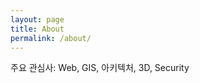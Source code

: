 ```yaml
---
layout: page
title: About
permalink: /about/
---
```


주요 관심사: Web, GIS, 아키텍처, 3D, Security

[jekyll-paper]: https://github.com/ghosind/Jekyll-Paper
[jekyll-paper-github]: https://github.com/ghosind/Jekyll-Paper-Github
[jekyll-paper-issues]: https://github.com/ghosind/Jekyll-Paper/issues
[jekyll-paper-github-issues]: https://github.com/ghosind/Jekyll-Paper-Github/issues